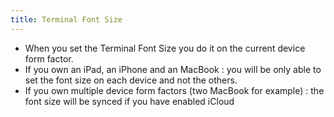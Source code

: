 ```yaml
---
title: Terminal Font Size
---
```


* When you set the Terminal Font Size you do it on the current device form factor.
* If you own an iPad, an iPhone and an MacBook : you will be only able to set the font size on each device and not the others.
* If you own multiple device form factors (two MacBook for example) : the font size will be synced if you have enabled iCloud